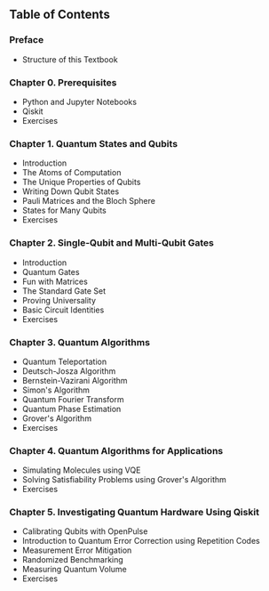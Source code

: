 ## Table of Contents

### Preface
- Structure of this Textbook

### Chapter 0. Prerequisites
- Python and Jupyter Notebooks
- Qiskit
- Exercises

### Chapter 1. Quantum States and Qubits
- Introduction
- The Atoms of Computation
- The Unique Properties of Qubits
- Writing Down Qubit States
- Pauli Matrices and the Bloch Sphere
- States for Many Qubits
- Exercises

### Chapter 2. Single-Qubit and Multi-Qubit Gates
- Introduction
- Quantum Gates
- Fun with Matrices
- The Standard Gate Set
- Proving Universality
- Basic Circuit Identities
- Exercises

### Chapter 3. Quantum Algorithms
- Quantum Teleportation
- Deutsch-Josza Algorithm
- Bernstein-Vazirani Algorithm
- Simon's Algorithm
- Quantum Fourier Transform
- Quantum Phase Estimation
- Grover's Algorithm
- Exercises

### Chapter 4. Quantum Algorithms for Applications
- Simulating Molecules using VQE
- Solving Satisfiability Problems using Grover's Algorithm
- Exercises

### Chapter 5. Investigating Quantum Hardware Using Qiskit
- Calibrating Qubits with OpenPulse
- Introduction to Quantum Error Correction using Repetition Codes
- Measurement Error Mitigation
- Randomized Benchmarking
- Measuring Quantum Volume
- Exercises
